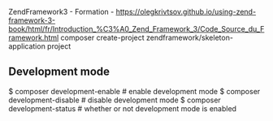 ZendFramework3 - Formation -
https://olegkrivtsov.github.io/using-zend-framework-3-book/html/fr/Introduction_%C3%A0_Zend_Framework_3/Code_Source_du_Framework.html
composer create-project zendframework/skeleton-application project

## Development mode
$ composer development-enable  # enable development mode
$ composer development-disable # disable development mode
$ composer development-status  # whether or not development mode is enabled